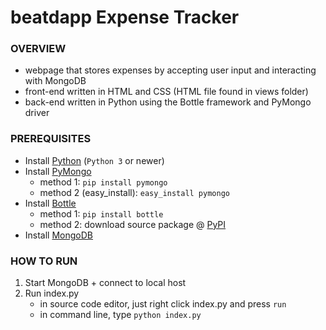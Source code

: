 beatdapp Expense Tracker
==============

<h3>OVERVIEW</h3>

- webpage that stores expenses by accepting user input and interacting
with MongoDB
- front-end written in HTML and CSS (HTML file found in views folder)
- back-end written in Python using the Bottle framework and PyMongo driver

<h3>PREREQUISITES</h3>

- Install [Python](https://www.python.org/downloads/) (`Python 3` or newer)
- Install [PyMongo](https://api.mongodb.com/python/current/installation.html)
    - method 1: `pip install pymongo`
    - method 2 (easy_install): `easy_install pymongo`
- Install [Bottle](https://pypi.org/project/bottle/)
    - method 1: `pip install bottle`
    - method 2: download source package @ [PyPI](https://pypi.org/project/bottle/)
- Install [MongoDB](https://docs.mongodb.com/manual/installation/)

<h3>HOW TO RUN</h3>

1. Start MongoDB + connect to local host
2. Run index.py
    - in source code editor, just right click index.py and press `run`
    - in command line, type `python index.py`




